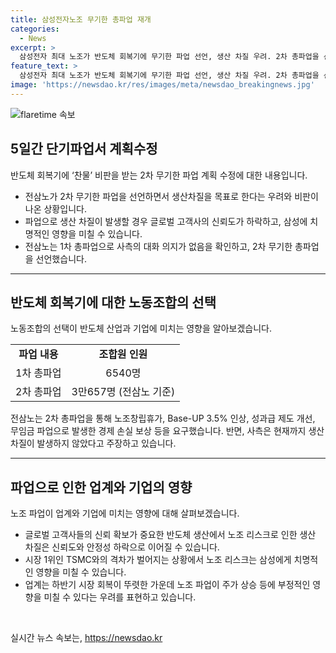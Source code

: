 ```yaml
---
title: 삼성전자노조 무기한 총파업 재개
categories:
  - News
excerpt: >
  삼성전자 최대 노조가 반도체 회복기에 무기한 파업 선언, 생산 차질 우려. 2차 총파업을 선언하며 베이스 업 인상, 경제 손실 보상 요구. 전체 직원의 24% 참여, 사측은 라인 정상가동 주장. 업계는 글로벌 신뢰 확보를 위한 노조 리스크 우려, TSMC와의 격차 확대 우려.
feature_text: >
  삼성전자 최대 노조가 반도체 회복기에 무기한 파업 선언, 생산 차질 우려. 2차 총파업을 선언하며 베이스 업 인상, 경제 손실 보상 요구. 전체 직원의 24% 참여, 사측은 라인 정상가동 주장. 업계는 글로벌 신뢰 확보를 위한 노조 리스크 우려, TSMC와의 격차 확대 우려.
image: 'https://newsdao.kr/res/images/meta/newsdao_breakingnews.jpg'
---
```


<p><img src="https://newsdao.kr/res/images/meta/newsdao_breakingnews.jpg" alt="flaretime 속보" /></p>

<h2 data-ke-size="size26">5일간 단기파업서 계획수정</h2>

<p data-ke-size="size16">반도체 회복기에 ‘찬물’ 비판을 받는 2차 무기한 파업 계획 수정에 대한 내용입니다.</p>

<ul>
  <li>전삼노가 2차 무기한 파업을 선언하면서 생산차질을 목표로 한다는 우려와 비판이 나온 상황입니다.</li>
  <li>파업으로 생산 차질이 발생할 경우 글로벌 고객사의 신뢰도가 하락하고, 삼성에 치명적인 영향을 미칠 수 있습니다.</li>
  <li>전삼노는 1차 총파업으로 사측의 대화 의지가 없음을 확인하고, 2차 무기한 총파업을 선언했습니다.</li>
</ul>

<hr>

<h2 data-ke-size="size26">반도체 회복기에 대한 노동조합의 선택</h2>

<p data-ke-size="size16">노동조합의 선택이 반도체 산업과 기업에 미치는 영향을 알아보겠습니다.</p>

<table>
  <tr>
    <td style="text-align: center; height: 17px;"><b>파업 내용</b></td>
    <td style="text-align: center; height: 17px;"><b>조합원 인원</b></td>
  </tr>
  <tr>
    <td style="text-align: center; height: 17px;">1차 총파업</td>
    <td style="text-align: center; height: 17px;">6540명</td>
  </tr>
  <tr>
    <td style="text-align: center; height: 17px;">2차 총파업</td>
    <td style="text-align: center; height: 17px;">3만657명 (전삼노 기준)</td>
  </tr>
</table>

<p data-ke-size="size16">전삼노는 2차 총파업을 통해 노조창립휴가, Base-UP 3.5% 인상, 성과급 제도 개선, 무임금 파업으로 발생한 경제 손실 보상 등을 요구했습니다. 반면, 사측은 현재까지 생산 차질이 발생하지 않았다고 주장하고 있습니다.</p>

<hr>

<h2 data-ke-size="size26">파업으로 인한 업계와 기업의 영향</h2>

<p data-ke-size="size16">노조 파업이 업계와 기업에 미치는 영향에 대해 살펴보겠습니다.</p>

<ul>
  <li>글로벌 고객사들의 신뢰 확보가 중요한 반도체 생산에서 노조 리스크로 인한 생산 차질은 신뢰도와 안정성 하락으로 이어질 수 있습니다.</li>
  <li>시장 1위인 TSMC와의 격차가 벌어지는 상황에서 노조 리스크는 삼성에게 치명적인 영향을 미칠 수 있습니다.</li>
  <li>업계는 하반기 시장 회복이 뚜렷한 가운데 노조 파업이 주가 상승 등에 부정적인 영향을 미칠 수 있다는 우려를 표현하고 있습니다.</li>
</ul>

<p data-ke-size="size16">&nbsp;</p>
실시간 뉴스 속보는, <a href="https://newsdao.kr" rel="dofollow">https://newsdao.kr</a>


